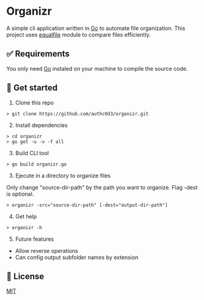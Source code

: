 # Organizr

A simple cli application written in [Go](https://golang.org/) to automate file organization.
This project uses [equalfile](https://github.com/udhos/equalfile) module to compare files efficiently.

## ✅ Requirements

You only need [Go](https://golang.org/) instaled on your machine to compile the source code.

## 🚀 Get started

1. Clone this repo

```
> git clone https://github.com/authc0d3/organizr.git
```

2. Install dependencies

```
> cd organizr
> go get -u -v -f all
```

3. Build CLI tool

```
> go build organizr.go
```

3. Ejecute in a directory to organize files

Only change "source-dir-path" by the path you want to organize. Flag -dest is optional.

```
> organizr -src="source-dir-path" [-dest="output-dir-path"]
```

4. Get help

```
> organizr -h
```

5. Future features

- Allow reverse operations
- Can config output subfolder names by extension

## :book: License

[MIT](https://opensource.org/licenses/MIT)
